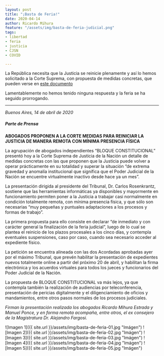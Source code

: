 ```yaml
---
layout: post
title: "¡Basta de Feria!"
date: 2020-04-14
author: Ricardo Mihura
feature: "/assets/img/basta-de-feria-judicial.png"
tags:
- libertad
- feria
- justicia
- CJSN
- COVID

---
```

La República necesita que la Justicia se reinicie plenamente y así lo hemos solicitado a la Corte Suprema, con propuesta de medidas concretas, que pueden verse en [este documento](https://1drv.ms/b/s!Ah0sfoie1drYh4wSm2RlqDpmeE6y6A?e=NSso0y)

Lamentablemente no hemos tenido ninguna respuesta y la feria se ha seguido prorrogando.

***

_Buenos Aires, 14  de abril de 2020_

##### **Parte de Prensa**

**ABOGADOS PROPONEN A LA CORTE MEDIDAS PARA REINICIAR LA JUSTICIA DE MANERA REMOTA CON MÍNIMA PRESENCIA FÍSICA**

La agrupación de abogados independientes “BLOQUE CONSTITUCIONAL” presentó hoy a la Corte Suprema de Justicia de la Nación un detalle de medidas concretas con las que proponen que la Justicia puede volver a operar prácticamente en su totalidad y superar la situación “de extrema gravedad y anomalía institucional que significa que el Poder Judicial de la Nación se encuentre virtualmente inactivo desde hace ya un mes”.

La presentación dirigida al presidente del Tribunal, Dr. Carlos Rosenkrantz, sostiene que las herramientas informáticas ya disponibles y mayormente en funcionamiento permiten poner a la Justicia a trabajar casi normalmente en condición totalmente remota, con mínima presencia física, y que sólo son necesarias “muy pequeñas y puntuales adaptaciones a los procesos y formas de trabajo”.

La primera propuesta para ello consiste en declarar “de inmediato y con carácter general la finalización de la feria judicial”, luego de lo cual se plantea el reinicio de los plazos procesales a los cinco días, y contempla eventuales suspensiones, caso por caso, cuando sea necesario acceder al expediente físico.

La petición se encuentra alineada con las dos Acordadas aprobadas ayer por el máximo Tribunal, que prevén habilitar la presentación de expedientes nuevos totalmente online a partir del próximo 20 de abril, y habilitan la firma electrónica y los acuerdos virtuales para todos los jueces y funcionarios del Poder Judicial de la Nación.

La propuesta de BLOQUE CONSTITUCIONAL va más lejos, ya que contempla también la realización de audiencias por teleconferencia, presentación de pericias digitalmente y el diligenciamiento de oficios y mandamientos, entre otros pasos normales de los procesos judiciales.

_Firman la presentación realizada los abogados Ricardo Mihura Estrada y Manuel Ponce, y en forma remota acompaña, entre otros, el ex consejero de la Magistratura Dr. Alejandro Fargosi._

![Imagen 1]({{ site.url }}/assets/img/basta-de-feria-01.jpg "Imágen") ![Imagen 2]({{ site.url }}/assets/img/basta-de-feria-02.jpg "Imágen") ![Imagen 3]({{ site.url }}/assets/img/basta-de-feria-03.jpg "Imágen") ![Imagen 4]({{ site.url }}/assets/img/basta-de-feria-04.jpg "Imágen") ![Imagen 5]({{ site.url }}/assets/img/basta-de-feria-05.jpg "Imágen") 